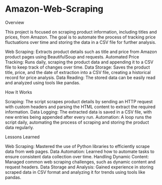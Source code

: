 # Amazon-Web-Scraping

Overview

  This project is focused on scraping product information, including titles and prices, from Amazon. The goal is to automate the process of tracking price fluctuations over time and storing   the data in a CSV file for further analysis.
  
  Web Scraping: Extracts product details such as title and price from Amazon product pages using BeautifulSoup and requests.
  Automated Price Tracking: Runs daily, scraping the product data and appending it to a CSV file to keep track of changes over time.
  Data Storage: Saves the product title, price, and the date of extraction into a CSV file, creating a historical record for price analysis.
  Data Reading: The stored data can be easily read and analyzed using tools like pandas.

How It Works

  Scraping: The script scrapes product details by sending an HTTP request with custom headers and parsing the HTML content to extract the required information.
  Data Logging: The extracted data is saved in a CSV file, with new entries being appended after every run.
  Automation: A loop runs the script daily, automating the process of scraping and storing the product data regularly.

Lessons Learned

  Web Scraping: Mastered the use of Python libraries to efficiently scrape data from web pages.
  Data Automation: Learned how to automate tasks to ensure consistent data collection over time.
  Handling Dynamic Content: Managed common web scraping challenges, such as dynamic content and request headers.
  Data Storage and Analysis: Gained experience in storing scraped data in CSV format and analyzing it for trends using tools like pandas.
